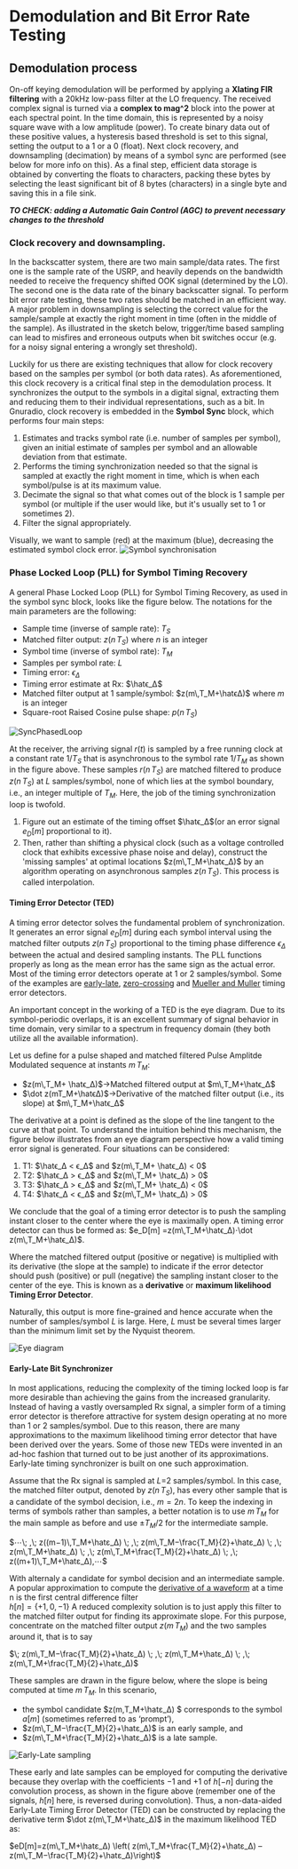 # Demodulation and Bit Error Rate Testing

## Demodulation process
On-off keying demodulation will be performed by applying a **Xlating FIR filtering** with a 20kHz low-pass filter at the LO frequency. The received complex signal is turned via a **complex to mag^2** block into the power at each spectral point. In the time domain, this is represented by a noisy square wave with a low amplitude (power). To create binary data out of these positive values, a hysteresis based threshold is set to this signal, setting the output to a 1 or a 0 (float). Next clock recovery, and downsampling (decimation) by means of a symbol sync are performed (see below for more info on this). As a final step, efficient data storage is obtained by converting the floats to characters, packing these bytes by selecting the least significant bit of 8 bytes (characters) in a single byte and saving this in a file sink. 

***TO CHECK: adding a Automatic Gain Control (AGC) to prevent necessary changes to the threshold*** 

### Clock recovery and downsampling.

In the backscatter system, there are two main sample/data rates. The first one is the sample rate of the USRP, and heavily depends on the bandwidth needed to receive the frequency shifted OOK signal (determined by the LO). The second one is the data rate of the binary backscatter signal. To perform bit error rate testing, these two rates should be matched in an efficient way. A major problem in downsampling is selecting the correct value for the sample/sample at exactly the right moment in time (often in the middle of the sample). As illustrated in the sketch below, trigger/time based sampling can lead to misfires and erroneous outputs when bit switches occur (e.g. for a noisy signal entering a wrongly set threshold).

Luckily for us there are existing techniques that allow for clock recovery based on the samples per symbol (or both data rates). As aforementioned, this clock recovery is a critical final step in the demodulation process. It synchronizes the output to the symbols in a digital signal, extracting them and reducing them to their individual representations, such as a bit. In Gnuradio, clock recovery is embedded in the **Symbol Sync** block, which performs four main steps:

 1. Estimates and tracks symbol rate (i.e. number of samples per symbol), given an initial estimate of samples per symbol and an allowable deviation from that estimate.
 2. Performs the timing synchronization needed so that the signal is sampled at exactly the right moment in time, which is when each symbol/pulse is at its maximum value.
 3. Decimate the signal so that what comes out of the block is 1 sample per symbol (or multiple if the user would like, but it's usually set to 1 or sometimes 2).
 4. Filter the signal appropriately.

Visually, we want to sample (red) at the maximum (blue), decreasing the estimated symbol clock error.
![Symbol synchronisation](https://wiki.gnuradio.org/images/a/a7/Symbol_sync_1.png)
### Phase Locked Loop (PLL) for Symbol Timing Recovery


A general Phase Locked Loop (PLL) for Symbol Timing Recovery, as used in the symbol sync block, looks like the figure below. The notations for the main parameters are the following:

-   Sample time (inverse of sample rate): $T_S$
-   Matched filter output: $z(n\,T_S)$ where $n$ is an integer
-   Symbol time (inverse of symbol rate): $T_M$
-   Samples per symbol rate: $L$
-   Timing error: $ϵ_Δ$
-   Timing error estimate at Rx: $\hatϵ_Δ$
-   Matched filter output at 1 sample/symbol: $z(m\,T_M+\hatϵΔ)$ where $m$ is an integer
-   Square-root Raised Cosine pulse shape: $p(n\,T_S)$

![SyncPhasedLoop](https://wirelesspi.com/wp-content/uploads/2020/11/figure-timing-sync-phase-locked-loop-pll.png)

At the receiver, the arriving signal $r(t)$ is sampled by a free running clock at a constant rate $1/T_S$ that is asynchronous to the symbol rate $1/T_M$ as shown in the figure above. These samples $r(n\,T_S)$ are matched filtered to produce $z(n\,T_S)$ at $L$ samples/symbol, none of which lies at the symbol boundary, i.e., an integer multiple of $T_M$. Here, the job of the timing synchronization loop is twofold.

1.  Figure out an estimate of the timing offset $\hatϵ_Δ$(or an error signal $e_D[m]$   proportional to it).
2. Then, rather than shifting a physical clock (such as a voltage controlled clock that exhibits excessive phase noise and delay), construct the 'missing samples' at optimal locations $z(m\,T_M+\hatϵ_Δ)$ by an algorithm operating on asynchronous samples $z(n\,T_S)$. This process is called interpolation. 

#### Timing Error Detector (TED)
A timing error detector solves the fundamental problem of synchronization. It generates an error signal $e_D[m]$ during each symbol interval using the matched filter outputs $z(n\,T_S)$ proportional to the timing phase difference $ϵ_Δ$ between the actual and desired sampling instants. The PLL functions properly as long as the mean error has the same sign as the actual error. Most of the timing error detectors operate at 1 or 2 samples/symbol. Some of the examples are [early-late](https://wirelesspi.com/early-late-bit-synchronizer-in-digital-communication/), [zero-crossing](https://wirelesspi.com/gardner-timing-error-detector-a-non-data-aided-version-of-zero-crossing-timing-error-detectors/) and [Mueller and Muller](https://wirelesspi.com/mueller-and-muller-timing-synchronization-algorithm/) timing error detectors.

An important concept in the working of a TED is the eye diagram. Due to its symbol-periodic overlaps, it is an excellent summary of signal behavior in time domain, very similar to a spectrum in frequency domain (they both utilize all the available information). 

Let us define for a pulse shaped and matched filtered Pulse Amplitde Modulated sequence at instants $m\,T_M$:  
-   $z(m\,T_M+ \hatϵ_Δ)$→Matched filtered output at $m\,T_M+\hatϵ_Δ$
-  $\dot z(mT_M+\hatϵΔ)$→Derivative of the matched filter output (i.e., its slope) at  $m\,T_M+\hatϵ_Δ$

The derivative at a point is defined as the slope of the line tangent to the curve at that point. To understand the intuition behind this mechanism, the figure below illustrates from an eye diagram perspective how a valid timing error signal is generated.
Four situations can be considered:

 1. T1: $\hatϵ_Δ < ϵ_Δ$ and $z(m\,T_M+ \hatϵ_Δ) < 0$
 2. T2: $\hatϵ_Δ > ϵ_Δ$ and $z(m\,T_M+ \hatϵ_Δ) > 0$
 3. T3: $\hatϵ_Δ > ϵ_Δ$ and $z(m\,T_M+ \hatϵ_Δ) < 0$
 4. T4: $\hatϵ_Δ < ϵ_Δ$ and $z(m\,T_M+ \hatϵ_Δ) > 0$ 

We conclude that the goal of a timing error detector is to push the sampling instant closer to the center where the eye is maximally open. A timing error detector can thus be formed as: 
$e_D[m] =z(m\,T_M+\hatϵ_Δ)⋅\dot z(m\,T_M+\hatϵ_Δ)$. 

Where the matched filtered output (positive or negative) is multiplied with its derivative (the slope at the sample) to indicate if the error detector should push (positive) or pull (negative) the sampling instant closer to the center of the eye. This is known as a **derivative** or **maximum likelihood Timing Error Detector**.

Naturally, this output is more fine-grained and hence accurate when the number of samples/symbol $L$ is large. Here, $L$ must be several times larger than the minimum limit set by the Nyquist theorem.


![Eye diagram](https://wirelesspi.com/wp-content/uploads/2020/11/figure-timing-sync-timing-matched-filter-intuition.png)
#### Early-Late Bit Synchronizer
In most applications, reducing the complexity of the timing locked loop is far more desirable than achieving the gains from the increased granularity. Instead of having a vastly oversampled Rx signal, a simpler form of a timing error detector is therefore attractive for system design operating at no more than 1 or 2 samples/symbol. Due to this reason, there are many approximations to the maximum likelihood timing error detector that have been derived over the years. Some of those new TEDs were invented in an ad-hoc fashion that turned out to be just another of its approximations. Early-late timing synchronizer is built on one such approximation.

Assume that the Rx signal is sampled at $L$=2 samples/symbol. In this case, the matched filter output, denoted by $z(n\,T_S)$, has every other sample that is a candidate of the symbol decision, i.e., $m=2n$. To keep the indexing in terms of symbols rather than samples, a better notation is to use $m\,T_M$ for the main sample as before and use $±T_M/2$ for the intermediate sample. 

$⋯\; ,\; z((m−1)\,T_M+\hatε_Δ) \; ,\; z(m\,T_M−\frac{T_M}{2}+\hatε_Δ) \; ,\; z(m\,T_M+\hatε_Δ) \; ,\; z(m\,T_M+\frac{T_M}{2}+\hatε_Δ) \; ,\; z((m+1)\,T_M+\hatε_Δ),⋯$

With alternaly a candidate for symbol decision and an intermediate sample. A popular approximation to compute the [derivative of a waveform](https://wirelesspi.com/design-of-a-discrete-time-differentiator/) at a time n is the first central difference filter  
$h[n]=\{+1,0,−1\}$
A reduced complexity solution is to just apply this filter to the matched filter output for finding its approximate slope. For this purpose, concentrate on the matched filter output $z(m\,T_M)$ and the two samples around it, that is to say

$\; z(m\,T_M−\frac{T_M}{2}+\hatε_Δ) \; ,\; z(m\,T_M+\hatε_Δ) \; ,\; z(m\,T_M+\frac{T_M}{2}+\hatε_Δ)$

These samples are drawn in the figure below, where the slope is being computed at time $m\,T_M$. In this scenario,
-   the symbol candidate $z(m\,T_M+\hatε_Δ) $ corresponds to the symbol $a[m]$ (sometimes referred to as ‘prompt’),
-   $z(m\,T_M−\frac{T_M}{2}+\hatε_Δ)$ is an early sample, and
-   $z(m\,T_M+\frac{T_M}{2}+\hatε_Δ)$ is a late sample.


![Early-Late sampling](https://wirelesspi.com/wp-content/uploads/2021/12/figure-timing-sync-early-late-convolution.png)

These early and late samples can be employed for computing the derivative because they overlap with the coefficients −1 and +1 of $h[−n]$ during the convolution process, as shown in the figure above (remember one of the signals, $h[n]$ here, is reversed during convolution). 
Thus, a non-data-aided Early-Late Timing Error Detector (TED) can be constructed by replacing the derivative term   $\dot z(m\,T_M+\hatε_Δ)$ in the maximum likelihood TED as:  

$eD[m]=z(m\,T_M+\hatε_Δ) \left( z(m\,T_M+\frac{T_M}{2}+\hatε_Δ) –z(m\,T_M−\frac{T_M}{2}+\hatε_Δ)\right)$

